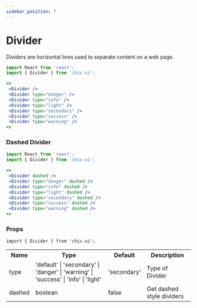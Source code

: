 ```yaml
---
sidebar_position: 7
---
```


# Divider

Dividers are horizontal lines used to separate content on a web page.

```jsx
import React from 'react';
import { Divider } from 'chic-ui';

<>
 <Divider />
 <Divider type="danger" />
 <Divider type="info" />
 <Divider type="light" />
 <Divider type="secondary" />
 <Divider type="success" />
 <Divider type="warning" />
<>
```

### Dashed Divider

```jsx
import React from 'react';
import { Divider } from 'chic-ui';

<>
 <Divider dashed />
 <Divider type="danger" dashed />
 <Divider type="info" dashed />
 <Divider type="light" dashed />
 <Divider type="secondary" dashed />
 <Divider type="success" dashed />
 <Divider type="warning" dashed />
<>
```

### Props

```
import { Divider } from 'chic-ui';
```

<table>
  <tr>
     <th>Name</th>
     <th>Type</th>
     <th>Default</th>
     <th>Description</th>
  </tr>
  <tr>
    <td>type</td>
    <td>'default' | 'secondary' | 'danger' | 'warning' | 'success' | 'info' | 'light'</td>
    <td>'secondary'</td>
    <td>Type of Divider</td>
  </tr>
  <tr>
    <td>dashed</td>
    <td>boolean</td>
    <td>false</td>
    <td>Get dashed style dividers</td>
  </tr>
</table>

